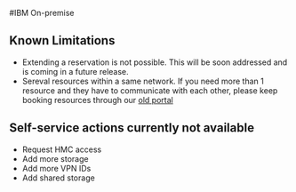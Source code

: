 #IBM On-premise

## Known Limitations
- Extending a reservation is not possible. This will be soon addressed and is coming in a future release.
- Sereval resources within a same network. If you need more than 1 resource and they have to communicate with each other, please keep booking resources through our [old portal](http://ibm.biz/cecc-portal) 


## Self-service actions currently not available
- Request HMC access
- Add more storage
- Add more VPN IDs
- Add shared storage
